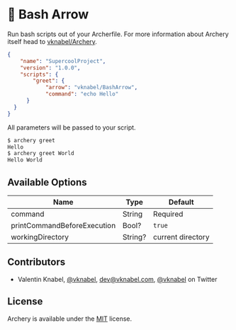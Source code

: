 # 🏹 Bash Arrow

Run bash scripts out of your Archerfile. For more information about Archery itself head to [vknabel/Archery](https://github.com/vknabel/Archery).

```json
{
	"name": "SupercoolProject",
	"version": "1.0.0",
	"scripts": {
		"greet": {
			"arrow": "vknabel/BashArrow",
			"command": "echo Hello"
      }
  }
}
```

All parameters will be passed to your script.
```bash
$ archery greet
Hello
$ archery greet World
Hello World
```

## Available Options

| Name | Type | Default |
|------|------|---------|
| command | String | Required |
| printCommandBeforeExecution | Bool? | `true` |
| workingDirectory | String? | current directory |

## Contributors
* Valentin Knabel, [@vknabel](https://github.com/vknabel), dev@vknabel.com, [@vknabel](https://twitter.com/vknabel) on Twitter


## License
Archery is available under the [MIT](https://github.com/vknabel/archery/master/LICENSE) license.
